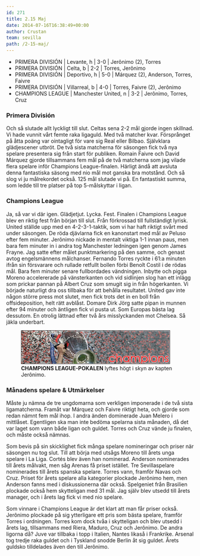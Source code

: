```yaml
---
id: 271
title: 2.15 Maj
date: 2014-07-16T16:38:49+00:00
author: Crustan
team: sevilla
path: /2-15-maj/
---
```


- PRIMERA DIVISIÓN | Levante, h | 3-0 | Jerônimo (2), Torres
- PRIMERA DIVISIÓN | Celta, b | 2-2 | Torres, Jerônimo
- PRIMERA DIVISIÓN | Deportivo, h | 5-0 | Márquez (2), Anderson, Torres, Faivre
- PRIMERA DIVISIÓN | Villarreal, b | 4-0 | Torres, Faivre (2), Jerônimo
- CHAMPIONS LEAGUE | Manchester United, n | 3-2 | Jerônimo, Torres, Cruz

### Primera División

Och så slutade allt lyckligt till slut. Celtas sena 2-2 mål gjorde ingen skillnad. Vi hade vunnit vårt femte raka ligaguld. Med två matcher kvar. Försprånget på åtta poäng var ointagligt för vare sig Real eller Bilbao. Självklara glädjescener utbröt. De två sista matcherna för säsongen fick två nya spelare presentera sig från start för publiken. Romain Faivre och David Márquez gjorde tillsammans fem mål på de två matcherna som jag vilade flera spelare inför Champions League-finalen. Härligt ändå att avsluta denna fantastiska säsong med nio mål mot ganska bra motstånd. Och så slog vi ju målrekordet också. 125 mål slutade vi på. En fantastiskt summa, som ledde till tre platser på top 5-målskyttar i ligan.

### Champions League

Ja, så var vi där igen. Glädjetjut. Lycka. Fest. Finalen i Champions League blev en riktig fest från början till slut. Från förkrossad till fullständigt lyrisk. United ställde upp med en 4-2-3-1-taktik, som vi har haft riktigt svårt med under säsongen. De röda djävlarna fick en kanonstart med mål av Peluso efter fem minuter. Jerônimo nickade in mentalt viktiga 1-1 innan paus, men bara fem minuter in i andra tog Manchester ledningen igen genom James Frayne. Jag satte efter målet punktmarkering på den samme, och genast avtog engelsmännens målchanser. Fernando Torres ryckte i 61:a minuten ifrån sin försvarare och rullade retfullt bollen förbi Benoît Costil i de rödas mål. Bara fem minuter senare fullbordades vändningen. Inbytte och pigga Moreno accelererade på vänsterkanten och vid sidlinjen slog han ett inlägg som prickar pannan på Albert Cruz som smugit sig in från högerkanten. Vi började naturligt dra oss tillbaka för att behålla resultatet. United gav inte någon större press mot slutet, men fick trots det in en boll från offsideposition, helt rätt avblåst. Domare Dirk Jörg satte pipan in munnen efter 94 minuter och äntligen fick vi pusta ut. Som Europas bästa lag dessutom. En otrolig lättnad efter två års misslyckanden mot Chelsea. Så jäkla underbart.

<figure>
  <img src="../images/cl.png" alt="champions"  />
  <figcaption><strong>CHAMPIONS LEAGUE-POKALEN</strong> lyftes högt i skyn av kapten Jerônimo.</figcaption>
</figure>

### Månadens spelare & Utmärkelser

Måste ju nämna de tre ungdomarna som verkligen imponerade i de två sista ligamatcherna. Framåt var Márquez och Faivre riktigt heta, och gjorde som redan nämnt fem mål ihop. I andra änden dominerade Juan Melero i mittlåset. Egentligen ska man inte bedöma spelarna sista månaden, då det var laget som vann både ligan och guldet. Torres och Cruz vände ju finalen, och måste också nämnas.

Som bevis på sin skicklighet fick många spelare nomineringar och priser när säsongen nu tog slut. Till att börja med utsågs Moreno till årets unga spelare i La Liga. Cortés blev även han nominerad. Anderson nominerades till årets målvakt, men såg Arenas få priset istället. Tre Sevillaspelare nominerades till årets spanska spelare. Torres vann, framför Navas och Cruz. Priset för årets spelare alla kategorier plockade Jerônimo hem, men Anderson fanns med i diskussionerna där också. Spelgeniet från Brasilien plockade också hem skytteligan med 31 mål. Jag själv blev utsedd till årets manager, och i årets lag fick vi med nio spelare.

Som vinnare i Champions League är det klart att man får priser också. Jerônimo plockade på sig ytterligare ett pris som bästa spelare, framför Torres i ordningen. Torres kom dock tvåa i skytteligan och blev utsedd i årets lag, tillsammans med Riera, Maduro, Cruz och Jerônimo. De andra ligorna då? Juve var tillbaka i topp i Italien, Nantes likaså i Frankrike. Arsenal tog tredje raka guldet och i Tyskland snodde Berlin åt sig guldet. Årets guldsko tilldelades även den till Jerônimo.
